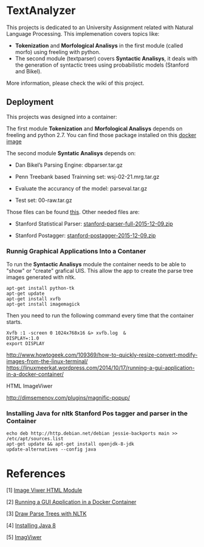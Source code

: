 # TextAnalyzer

This projects is dedicated to an University Assignment related with Natural Language Processing. This implemenation covers topics like:

* **Tokenization** and **Morfological Analisys** in the first module (called morfo) using freeling with python. 
* The second module (textparser) covers **Syntactic Analisys**, it deals with the generation of syntactic trees using probabilistic models (Stanford and Bikel). 

More information, please check the wiki of this project.

## Deployment

This projects was designed into a container:

The first module **Tokenization** and **Morfological Analisys** depends on freeling and python 2.7. You can find those package installed on this [docker image](https://drive.google.com/file/d/0ByEHTU9ch3ZwcmJlQW5qdGkyT0E/view?usp=sharing)

The second module **Syntatic Analisys** depends on:

- Dan Bikel’s Parsing Engine: dbparser.tar.gz

- Penn Treebank based Trainning set: wsj-02-21.mrg.tar.gz

- Evaluate the accurancy of the model: parseval.tar.gz

- Test set: 00-raw.tar.gz

Those files can be found [this](https://drive.google.com/drive/folders/0ByEHTU9ch3ZwSkhqNl95SUxiZ2M?usp=sharing). Other needed files are:

- Stanford Statistical Parser: [stanford-parser-full-2015-12-09.zip](http://nlp.stanford.edu/software/stanford-parser-full-2015-12-09.zip)

- Stanford Postagger: [stanford-postagger-2015-12-09.zip](http://nlp.stanford.edu/software/stanford-postagger-2015-12-09.zip)



### Runnig Graphical Applications Into a Contaner

To run the **Syntactic Analisys** module the container needs to be able to "show" or "create" grafical UIS. This allow the app to create the parse tree images generated with nltk.

```{r, engine='bash', count_lines}
apt-get install python-tk
apt-get update
apt-get install xvfb
apt-get install imagemagick
```
Then you need to run the following command every time that the container starts.

```{r, engine='bash', count_lines}
Xvfb :1 -screen 0 1024x768x16 &> xvfb.log  &
DISPLAY=:1.0
export DISPLAY
```

http://www.howtogeek.com/109369/how-to-quickly-resize-convert-modify-images-from-the-linux-terminal/
https://linuxmeerkat.wordpress.com/2014/10/17/running-a-gui-application-in-a-docker-container/


HTML ImageViwer

http://dimsemenov.com/plugins/magnific-popup/


### Installing Java for nltk Stanford Pos tagger and parser in the Container

```{r, engine='bash', count_lines}
echo deb http://http.debian.net/debian jessie-backports main >> /etc/apt/sources.list
apt-get update && apt-get install openjdk-8-jdk
update-alternatives --config java
```
<!--- 
jar tvf stanford-parser-3.3.1-models.jar
Extract models 
jar xf stanford-parser-3.6.0-models.jar edu/stanford/nlp/models/lexparser/englishPCFG.ser.gz
--->
# References

[1] [Image Viwer HTML Module](http://ignitersworld.com/lab/imageViewer.html)

[2] [Running a GUI Application in a Docker Container](https://linuxmeerkat.wordpress.com/2014/10/17/running-a-gui-application-in-a-docker-container/)

[3] [Draw Parse Trees with NLTK](http://stackoverflow.com/questions/23429117/saving-nltk-drawn-parse-tree-to-image-file) 

[4] [Installing Java 8](http://stackoverflow.com/questions/35130798/install-java-8-in-debian-jessie)

[5] [ImagViwer](http://ignitersworld.com/lab/imageViewer.html)
